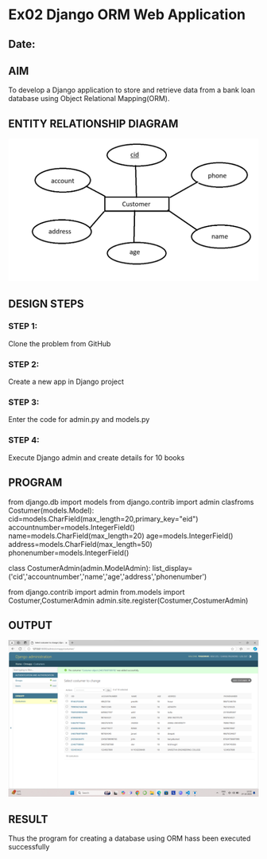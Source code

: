 # Ex02 Django ORM Web Application
## Date: 

## AIM
To develop a Django application to store and retrieve data from a bank loan database using Object Relational Mapping(ORM).

## ENTITY RELATIONSHIP DIAGRAM

![alt text](<Screenshot 2024-10-27 143908.png>)

## DESIGN STEPS

### STEP 1:
Clone the problem from GitHub

### STEP 2:
Create a new app in Django project

### STEP 3:
Enter the code for admin.py and models.py

### STEP 4:
Execute Django admin and create details for 10 books

## PROGRAM
from django.db import models
from django.contrib import admin
clasfroms Costumer(models.Model):
  cid=models.CharField(max_length=20,primary_key="eid")
  accountnumber=models.IntegerField()
  name=models.CharField(max_length=20)
  age=models.IntegerField()
  address=models.CharField(max_length=50)
  phonenumber=models.IntegerField()


class CostumerAdmin(admin.ModelAdmin):
  list_display=('cid','accountnumber','name','age','address','phonenumber')

from django.contrib import admin
from.models import Costumer,CostumerAdmin
admin.site.register(Costumer,CostumerAdmin)	

## OUTPUT

![alt text](<Screenshot 2024-10-27 133253.png>)


## RESULT
Thus the program for creating a database using ORM hass been executed successfully
